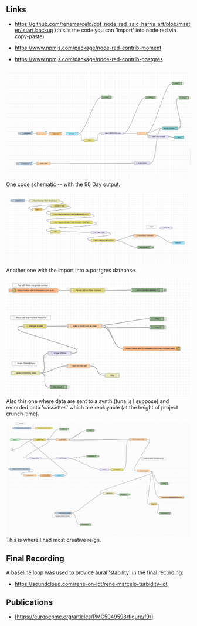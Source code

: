 ## Links

- https://github.com/renemarcelo/dot_node_red_saic_harris_art/blob/master/.start.backup (this is the code you can 'import' into node red via copy-paste)

- https://www.npmjs.com/package/node-red-contrib-moment

- https://www.npmjs.com/package/node-red-contrib-postgres



![Screen 1](assets/sn1.png) One code schematic -- with the 90 Day output.

![Screen 2](assets/sn2.png) Another one with the import into a postgres database.

![Screen 3](assets/sn3.png) Also this one where data are sent to a synth (tuna.js I suppose) and recorded onto 'cassettes' which are replayable (at the height of project crunch-time).

![Screen 4](assets/sn4.png) This is where I had most creative reign.  


## Final Recording
A baseline loop was used to provide aural 'stability' in the final recording:
- https://soundcloud.com/rene-on-iot/rene-marcelo-turbidity-iot

## Publications
- [https://europepmc.org/articles/PMC5949598/figure/f9/]
